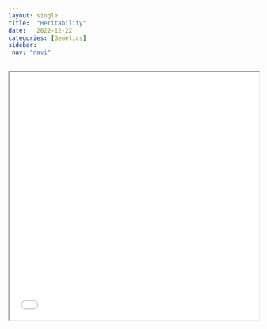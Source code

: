 ```yaml
---
layout: single
title:  "Heritability"
date:   2022-12-22
categories: [Genetics]
sidebar: 
 nav: "navi"
---
```


<div>
    <iframe src="/assets/genetics/Heritability.pdf" width="100%" height="500"></iframe>
</div>